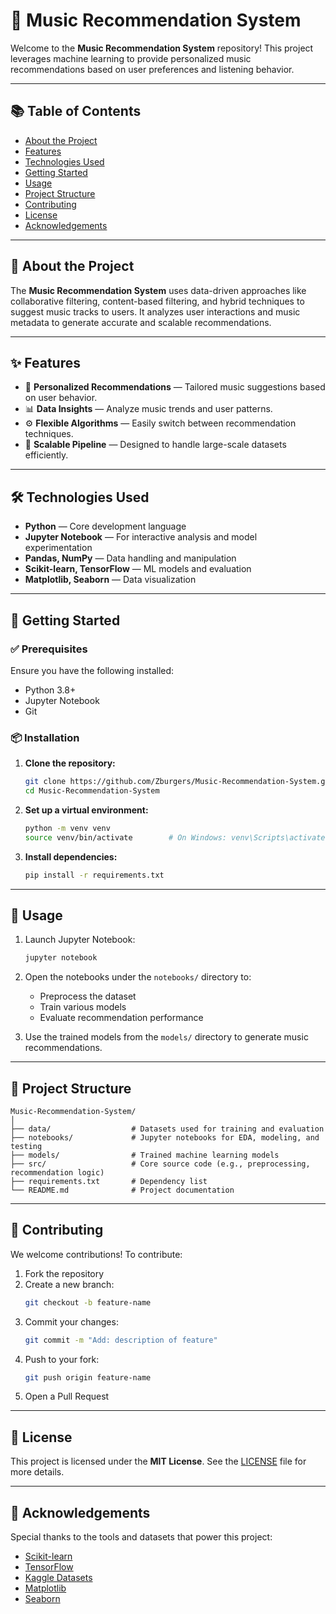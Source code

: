 
# 🎵 Music Recommendation System

Welcome to the **Music Recommendation System** repository! This project leverages machine learning to provide personalized music recommendations based on user preferences and listening behavior.

---

## 📚 Table of Contents
- [About the Project](#about-the-project)
- [Features](#features)
- [Technologies Used](#technologies-used)
- [Getting Started](#getting-started)
- [Usage](#usage)
- [Project Structure](#project-structure)
- [Contributing](#contributing)
- [License](#license)
- [Acknowledgements](#acknowledgements)

---

## 🌟 About the Project

The **Music Recommendation System** uses data-driven approaches like collaborative filtering, content-based filtering, and hybrid techniques to suggest music tracks to users. It analyzes user interactions and music metadata to generate accurate and scalable recommendations.

---

## ✨ Features

- 🎯 **Personalized Recommendations** — Tailored music suggestions based on user behavior.
- 📊 **Data Insights** — Analyze music trends and user patterns.
- ⚙️ **Flexible Algorithms** — Easily switch between recommendation techniques.
- 🚀 **Scalable Pipeline** — Designed to handle large-scale datasets efficiently.

---

## 🛠️ Technologies Used

- **Python** — Core development language
- **Jupyter Notebook** — For interactive analysis and model experimentation
- **Pandas, NumPy** — Data handling and manipulation
- **Scikit-learn, TensorFlow** — ML models and evaluation
- **Matplotlib, Seaborn** — Data visualization

---

## 🚀 Getting Started

### ✅ Prerequisites

Ensure you have the following installed:
- Python 3.8+
- Jupyter Notebook
- Git

### 📦 Installation

1. **Clone the repository:**
   ```bash
   git clone https://github.com/Zburgers/Music-Recommendation-System.git
   cd Music-Recommendation-System
   ```

2. **Set up a virtual environment:**
   ```bash
   python -m venv venv
   source venv/bin/activate        # On Windows: venv\Scripts\activate
   ```

3. **Install dependencies:**
   ```bash
   pip install -r requirements.txt
   ```

---

## 📖 Usage

1. Launch Jupyter Notebook:
   ```bash
   jupyter notebook
   ```

2. Open the notebooks under the `notebooks/` directory to:
   - Preprocess the dataset
   - Train various models
   - Evaluate recommendation performance

3. Use the trained models from the `models/` directory to generate music recommendations.

---

## 📂 Project Structure

```
Music-Recommendation-System/
│
├── data/                  # Datasets used for training and evaluation
├── notebooks/             # Jupyter notebooks for EDA, modeling, and testing
├── models/                # Trained machine learning models
├── src/                   # Core source code (e.g., preprocessing, recommendation logic)
├── requirements.txt       # Dependency list
└── README.md              # Project documentation
```

---

## 🤝 Contributing

We welcome contributions! To contribute:

1. Fork the repository
2. Create a new branch:
   ```bash
   git checkout -b feature-name
   ```
3. Commit your changes:
   ```bash
   git commit -m "Add: description of feature"
   ```
4. Push to your fork:
   ```bash
   git push origin feature-name
   ```
5. Open a Pull Request

---

## 📜 License

This project is licensed under the **MIT License**. See the [LICENSE](LICENSE) file for more details.

---

## 🙌 Acknowledgements

Special thanks to the tools and datasets that power this project:
- [Scikit-learn](https://scikit-learn.org/)
- [TensorFlow](https://www.tensorflow.org/)
- [Kaggle Datasets](https://www.kaggle.com/)
- [Matplotlib](https://matplotlib.org/)
- [Seaborn](https://seaborn.pydata.org/)
